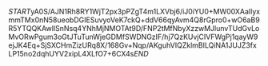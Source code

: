 $START$yA0S/AJN1Rh8RY1WjT2px3pPZgT4m1LXVbj6/iJ0iYU0+MW00XAalIyxmmTMx0nN58ueobDGIESuvyoVeK7ckQ+ddV66qyAvm4Q8rGpro0+wO6aB9R5YTQQKAwIlSnNsq4YNhMjNMOTAt9D/FNP2tMfNbyXzzwMJlunvTUdGvLoMvORwPgum3oGtJTuTunWjeGDMfSWDNGzIF/hj7QzKUvjCIVFWgPj1qayW9ejJK4Eq+SjSXCHmZizURq8X/168Gv+Nqp/AKguhVIQZklmBILQiNA1JUJZ3fxLP15no2dqhUYV2xipL4XLfO7+6CX4s$END$